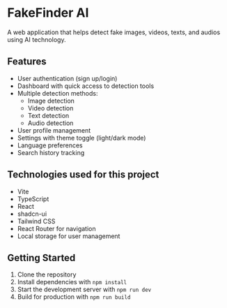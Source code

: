 
# FakeFinder AI

A web application that helps detect fake images, videos, texts, and audios using AI technology.

## Features

- User authentication (sign up/login)
- Dashboard with quick access to detection tools
- Multiple detection methods:
  - Image detection
  - Video detection
  - Text detection
  - Audio detection
- User profile management
- Settings with theme toggle (light/dark mode)
- Language preferences
- Search history tracking

## Technologies used for this project

- Vite
- TypeScript
- React
- shadcn-ui
- Tailwind CSS
- React Router for navigation
- Local storage for user management

## Getting Started

1. Clone the repository
2. Install dependencies with `npm install`
3. Start the development server with `npm run dev`
4. Build for production with `npm run build`

